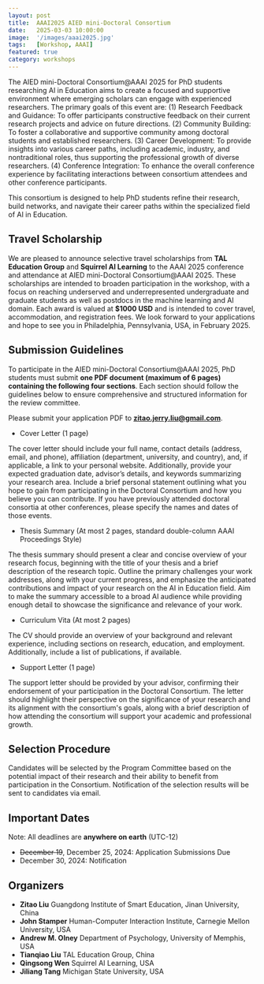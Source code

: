 ```yaml
---
layout: post
title:  AAAI2025 AIED mini-Doctoral Consortium
date:   2025-03-03 10:00:00
image:  '/images/aaai2025.jpg'
tags:   [Workshop, AAAI]
featured: true
category: workshops
---
```


The AIED mini-Doctoral Consortium@AAAI 2025 for PhD students researching AI in Education aims to create a focused and supportive environment where emerging scholars can engage with experienced researchers. The primary goals of this event are: (1) Research Feedback and Guidance: To offer participants constructive feedback on their current research projects and advice on future directions. (2) Community Building: To foster a collaborative and supportive community among doctoral students and established researchers. (3) Career Development: To provide insights into various career paths, including academic, industry, and nontraditional roles, thus supporting the professional growth of diverse researchers. (4) Conference Integration: To enhance the overall conference experience by facilitating interactions between consortium attendees and other conference participants.
 
This consortium is designed to help PhD students refine their research, build networks, and navigate their career paths within the specialized field of AI in Education.


## Travel Scholarship 

We are pleased to announce selective travel scholarships from **TAL Education Group** and **Squirrel AI Learning** to the AAAI 2025 conference and attendance at AIED mini-Doctoral Consortium@AAAI 2025. These scholarships are intended to broaden participation in the workshop, with a focus on reaching underserved and underrepresented undergraduate and graduate students as well as postdocs in the machine learning and AI domain. Each award is valued at **$1000 USD** and is intended to cover travel, accommodation, and registration fees. We look forward to your applications and hope to see you in Philadelphia, Pennsylvania, USA, in February 2025.


## Submission Guidelines
To participate in the AIED mini-Doctoral Consortium@AAAI 2025, PhD students must submit **one PDF document (maximum of 6 pages) containing the following four sections**. Each section should follow the guidelines below to ensure comprehensive and structured information for the review committee.

Please submit your application PDF to **zitao.jerry.liu@gmail.com**.
 
* Cover Letter (1 page)

The cover letter should include your full name, contact details (address, email, and phone), affiliation (department, university, and country), and, if applicable, a link to your personal website. Additionally, provide your expected graduation date, advisor’s details, and keywords summarizing your research area. Include a brief personal statement outlining what you hope to gain from participating in the Doctoral Consortium and how you believe you can contribute. If you have previously attended doctoral consortia at other conferences, please specify the names and dates of those events.
 
* Thesis Summary (At most 2 pages, standard double-column AAAI Proceedings Style)

The thesis summary should present a clear and concise overview of your research focus, beginning with the title of your thesis and a brief description of the research topic. Outline the primary challenges your work addresses, along with your current progress, and emphasize the anticipated contributions and impact of your research on the AI in Education field. Aim to make the summary accessible to a broad AI audience while providing enough detail to showcase the significance and relevance of your work.
 
* Curriculum Vita (At most 2 pages)

The CV should provide an overview of your background and relevant experience, including sections on research, education, and employment. Additionally, include a list of publications, if available.
 
* Support Letter (1 page)

The support letter should be provided by your advisor, confirming their endorsement of your participation in the Doctoral Consortium. The letter should highlight their perspective on the significance of your research and its alignment with the consortium's goals, along with a brief description of how attending the consortium will support your academic and professional growth.
 
## Selection Procedure

Candidates will be selected by the Program Committee based on the potential impact of their research and their ability to benefit from participation in the Consortium. Notification of the selection results will be sent to candidates via email.


## Important Dates

Note: All deadlines are **anywhere on earth** (UTC-12)

* ~~December 19~~, December 25, 2024: Application Submissions Due 
* December 30, 2024: Notification



## Organizers

<!-- ![Beautiful place]({{site.baseurl}}/images/aaai2022_workshop_organizers.jpg) -->

* **Zitao Liu** Guangdong Institute of Smart Education, Jinan University, China
* **John Stamper** Human-Computer Interaction Institute,  Carnegie Mellon University, USA
* **Andrew M. Olney** Department of Psychology, University of Memphis, USA
* **Tianqiao Liu** TAL Education Group, China
* **Qingsong Wen** Squirrel AI Learning, USA
* **Jiliang Tang** Michigan State University, USA